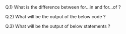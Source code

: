 Q.1) What is the difference between for...in and for...of ?

Q.2) What will be the output of the below code ?

Q.3) What will be the output of below statements ?
